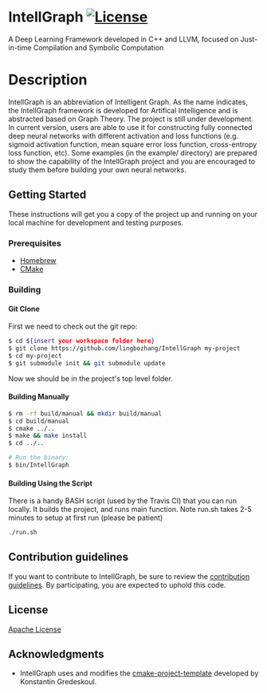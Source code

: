 # IntellGraph [![License](https://img.shields.io/badge/License-Apache%202.0-blue.svg)](https://opensource.org/licenses/Apache-2.0)

A Deep Learning Framework developed in C++ and LLVM, focused on Just-in-time Compilation and Symbolic Computation

# Description
IntellGraph is an abbreviation of Intelligent Graph. As the name indicates, the IntellGraph framework is developed for Artifical Intelligence and is abstracted 
based on Graph Theory. The project is still under development. In current version, users are able to use it for constructing fully connected deep neural networks 
with different activation and loss functions (e.g. sigmoid activation function, mean square error loss function, cross-entropy loss function, etc). Some examples 
(in the example/ directory) are prepared to show the capability of the IntellGraph project and you are encouraged to study them before building your own neural 
networks.

## Getting Started

These instructions will get you a copy of the project up and running on your local machine for development and testing purposes.

### Prerequisites
* [Homebrew](https://brew.sh)
* [CMake](https://cmake.org)

### Building

#### Git Clone

First we need to check out the git repo:

```bash
$ cd ${insert your workspace folder here}
$ git clone https://github.com/lingbozhang/IntellGraph my-project
$ cd my-project
$ git submodule init && git submodule update
```

Now we should be in the project's top level folder. 

#### Building Manually

```bash
$ rm -rf build/manual && mkdir build/manual
$ cd build/manual
$ cmake ../..
$ make && make install
$ cd ../..

# Run the binary:
$ bin/IntellGraph
```
####  Building Using the Script

There is a handy BASH script (used by the Travis CI) that you can run locally. It builds the project, and runs main function. Note run.sh takes 2-5 minutes to setup at first run (please be patient)

```bash
./run.sh
```
## Contribution guidelines
If you want to contribute to IntellGraph, be sure to review the [contribution guidelines](CONTRIBUTING.md). By participating, you are expected to uphold this code.

## License
[Apache License](LICENSE)

## Acknowledgments

- IntellGraph uses and modifies the [cmake-project-template](https://github.com/kigster/cmake-project-template) developed by Konstantin Gredeskoul. 
